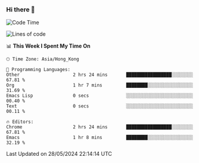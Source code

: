 ### Hi there 👋

<!--
**nicehiro/nicehiro** is a ✨ _special_ ✨ repository because its `README.md` (this file) appears on your GitHub profile.

Here are some ideas to get you started:

- 🔭 I’m currently working on ...
- 🌱 I’m currently learning ...
- 👯 I’m looking to collaborate on ...
- 🤔 I’m looking for help with ...
- 💬 Ask me about ...
- 📫 How to reach me: ...
- 😄 Pronouns: ...
- ⚡ Fun fact: ...
-->

<!--START_SECTION:waka-->
![Code Time](http://img.shields.io/badge/Code%20Time-328%20hrs%2014%20mins-blue)

![Lines of code](https://img.shields.io/badge/From%20Hello%20World%20I%27ve%20Written-2.7%20million%20lines%20of%20code-blue)

📊 **This Week I Spent My Time On** 

```text
🕑︎ Time Zone: Asia/Hong_Kong

💬 Programming Languages: 
Other                    2 hrs 24 mins       █████████████████░░░░░░░░   67.81 % 
Org                      1 hr 7 mins         ████████░░░░░░░░░░░░░░░░░   31.69 % 
Emacs Lisp               0 secs              ░░░░░░░░░░░░░░░░░░░░░░░░░   00.40 % 
Text                     0 secs              ░░░░░░░░░░░░░░░░░░░░░░░░░   00.11 % 

🔥 Editors: 
Chrome                   2 hrs 24 mins       █████████████████░░░░░░░░   67.81 % 
Emacs                    1 hr 8 mins         ████████░░░░░░░░░░░░░░░░░   32.19 % 
```


 Last Updated on 28/05/2024 22:14:14 UTC
<!--END_SECTION:waka-->
